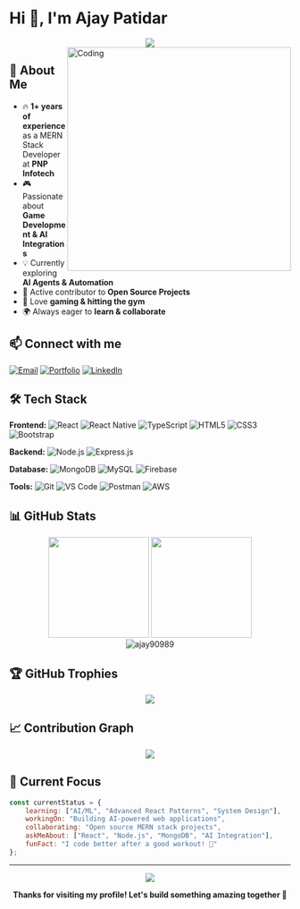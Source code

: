 # Hi 👋, I'm Ajay Patidar

<div align="center">
  <img src="https://readme-typing-svg.herokuapp.com/?lines=Full-Stack+Developer;MERN+Stack+Expert;AI+%26+Game+Development+Enthusiast;&center=true&width=380&height=50&font=Fira%20Code&color=58a6ff&size=22">
</div>

<img align="right" alt="Coding" width="400" src="https://cdn.dribbble.com/users/1162077/screenshots/3848914/programmer.gif">

## 🚀 About Me

- 🔥 **1+ years of experience** as a MERN Stack Developer at **PNP Infotech**
- 🎮 Passionate about **Game Development & AI Integrations**  
- 💡 Currently exploring **AI Agents & Automation**
- 🌟 Active contributor to **Open Source Projects**
- 💪 Love **gaming & hitting the gym**
- 🌍 Always eager to **learn & collaborate**

## 📫 Connect with me

[![Email](https://img.shields.io/badge/-ajay.patidar90989@gmail.com-D14836?style=flat&logo=Gmail&logoColor=white)](mailto:ajay.patidar90989@gmail.com)
[![Portfolio](https://img.shields.io/badge/-Portfolio-000?style=flat&logo=github&logoColor=white)](https://github.com/ajay90989)
[![LinkedIn](https://img.shields.io/badge/-LinkedIn-0077B5?style=flat&logo=Linkedin&logoColor=white)](https://linkedin.com/in/ajay-patidar)

## 🛠️ Tech Stack

**Frontend:**
![React](https://img.shields.io/badge/-React-61DAFB?style=flat&logo=react&logoColor=black)
![React Native](https://img.shields.io/badge/-React%20Native-61DAFB?style=flat&logo=react&logoColor=black)
![TypeScript](https://img.shields.io/badge/-TypeScript-3178C6?style=flat&logo=typescript&logoColor=white)
![HTML5](https://img.shields.io/badge/-HTML5-E34F26?style=flat&logo=html5&logoColor=white)
![CSS3](https://img.shields.io/badge/-CSS3-1572B6?style=flat&logo=css3&logoColor=white)
![Bootstrap](https://img.shields.io/badge/-Bootstrap-7952B3?style=flat&logo=bootstrap&logoColor=white)

**Backend:**
![Node.js](https://img.shields.io/badge/-Node.js-339933?style=flat&logo=node.js&logoColor=white)
![Express.js](https://img.shields.io/badge/-Express.js-000000?style=flat&logo=express&logoColor=white)

**Database:**
![MongoDB](https://img.shields.io/badge/-MongoDB-47A248?style=flat&logo=mongodb&logoColor=white)
![MySQL](https://img.shields.io/badge/-MySQL-4479A1?style=flat&logo=mysql&logoColor=white)
![Firebase](https://img.shields.io/badge/-Firebase-FFCA28?style=flat&logo=firebase&logoColor=black)

**Tools:**
![Git](https://img.shields.io/badge/-Git-F05032?style=flat&logo=git&logoColor=white)
![VS Code](https://img.shields.io/badge/-VS%20Code-007ACC?style=flat&logo=visual-studio-code&logoColor=white)
![Postman](https://img.shields.io/badge/-Postman-FF6C37?style=flat&logo=postman&logoColor=white)
![AWS](https://img.shields.io/badge/-AWS-232F3E?style=flat&logo=amazon-aws&logoColor=white)

## 📊 GitHub Stats

<div align="center">
  <img height="180em" src="https://github-readme-stats.vercel.app/api?username=ajay90989&show_icons=true&theme=github_dark&include_all_commits=true&count_private=true"/>
  <img height="180em" src="https://github-readme-stats.vercel.app/api/top-langs/?username=ajay90989&layout=compact&langs_count=8&theme=github_dark"/>
</div>

<div align="center">
  <img src="https://github-readme-streak-stats.herokuapp.com/?user=ajay90989&theme=github-dark-blue" alt="ajay90989" />
</div>

## 🏆 GitHub Trophies
<div align="center">
  <img src="https://github-profile-trophy.vercel.app/?username=ajay90989&theme=onedark&row=1&column=6&margin-w=8&margin-h=8" />
</div>

## 📈 Contribution Graph
<div align="center">
  <img src="https://github-readme-activity-graph.vercel.app/graph?username=ajay90989&bg_color=0d1117&color=58a6ff&line=58a6ff&point=ffffff&area=true&hide_border=true" />
</div>

## 🎯 Current Focus

```javascript
const currentStatus = {
    learning: ["AI/ML", "Advanced React Patterns", "System Design"],
    workingOn: "Building AI-powered web applications",
    collaborating: "Open source MERN stack projects",
    askMeAbout: ["React", "Node.js", "MongoDB", "AI Integration"],
    funFact: "I code better after a good workout! 💪"
};
```

---

<div align="center">
  <img src="https://komarev.com/ghpvc/?username=ajay90989&color=blue&style=flat-square" />
  
  **Thanks for visiting my profile! Let's build something amazing together 🚀**
</div>
